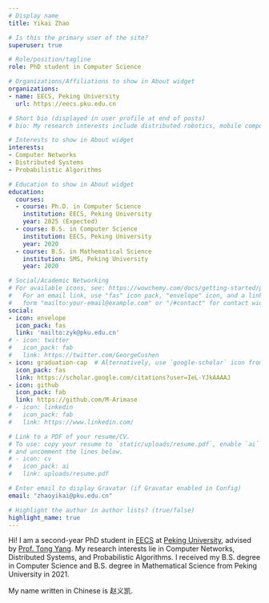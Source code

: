 ```yaml
---
# Display name
title: Yikai Zhao

# Is this the primary user of the site?
superuser: true

# Role/position/tagline
role: PhD student in Computer Science

# Organizations/Affiliations to show in About widget
organizations:
- name: EECS, Peking University
  url: https://eecs.pku.edu.cn

# Short bio (displayed in user profile at end of posts)
# bio: My research interests include distributed robotics, mobile computing and programmable matter.

# Interests to show in About widget
interests:
- Computer Networks
- Distributed Systems
- Probabilistic Algorithms

# Education to show in About widget
education:
  courses:
  - course: Ph.D. in Computer Science 
    institution: EECS, Peking University
    year: 2025 (Expected)
  - course: B.S. in Computer Science 
    institution: EECS, Peking University
    year: 2020
  - course: B.S. in Mathematical Science 
    institution: SMS, Peking University
    year: 2020

# Social/Academic Networking
# For available icons, see: https://wowchemy.com/docs/getting-started/page-builder/#icons
#   For an email link, use "fas" icon pack, "envelope" icon, and a link in the
#   form "mailto:your-email@example.com" or "/#contact" for contact widget.
social:
- icon: envelope
  icon_pack: fas
  link: 'mailto:zyk@pku.edu.cn'
# - icon: twitter
#   icon_pack: fab
#   link: https://twitter.com/GeorgeCushen
- icon: graduation-cap  # Alternatively, use `google-scholar` icon from `ai` icon pack
  icon_pack: fas
  link: https://scholar.google.com/citations?user=IeL-YJkAAAAJ
- icon: github
  icon_pack: fab
  link: https://github.com/M-Arimase
# - icon: linkedin
#   icon_pack: fab
#   link: https://www.linkedin.com/

# Link to a PDF of your resume/CV.
# To use: copy your resume to `static/uploads/resume.pdf`, enable `ai` icons in `params.toml`, 
# and uncomment the lines below.
# - icon: cv
#   icon_pack: ai
#   link: uploads/resume.pdf

# Enter email to display Gravatar (if Gravatar enabled in Config)
email: "zhaoyikai@pku.edu.cn"

# Highlight the author in author lists? (true/false)
highlight_name: true
---
```


Hi! I am a second-year PhD student in [EECS](https://eecs.pku.edu.cn) at [Peking University](https://www.pku.edu.cn/), advised by [Prof. Tong Yang](https://yangtonghome.github.io/). My research interests lie in Computer Networks, Distributed Systems, and Probabilistic Algorithms.
I received my B.S. degree in Computer Science and B.S. degree in Mathematical Science from Peking University in 2021.

My name written in Chinese is 赵义凯. 
